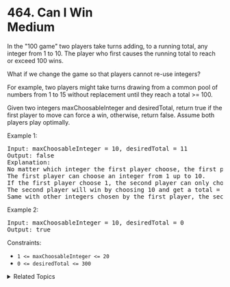 # 464. Can I Win<br> Medium

In the "100 game" two players take turns adding, to a running total, any integer from 1 to 10. The player who first causes the running total to reach or exceed 100 wins.

What if we change the game so that players cannot re-use integers?

For example, two players might take turns drawing from a common pool of numbers from 1 to 15 without replacement until they reach a total >= 100.

Given two integers maxChoosableInteger and desiredTotal, return true if the first player to move can force a win, otherwise, return false. Assume both players play optimally.


Example 1:

<pre>
Input: maxChoosableInteger = 10, desiredTotal = 11
Output: false
Explanation:
No matter which integer the first player choose, the first player will lose.
The first player can choose an integer from 1 up to 10.
If the first player choose 1, the second player can only choose integers from 2 up to 10.
The second player will win by choosing 10 and get a total = 11, which is >= desiredTotal.
Same with other integers chosen by the first player, the second player will always win.
</pre>

Example 2:

<pre>
Input: maxChoosableInteger = 10, desiredTotal = 0
Output: true
</pre>

Constraints:

- `1 <= maxChoosableInteger <= 20`
- `0 <= desiredTotal <= 300`

<details>

<summary> Related Topics </summary>

-   `Dynamic Programming`
-   `Bit Mask`

</details>